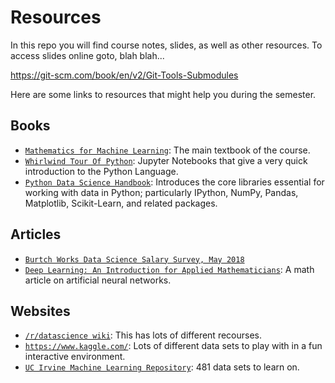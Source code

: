 # Resources

In this repo you will find course notes, slides, as well as other resources. To access slides online goto, blah blah...

https://git-scm.com/book/en/v2/Git-Tools-Submodules

Here are some links to resources that might help you during the semester. 

## Books

- [`Mathematics for Machine Learning`](https://mml-book.github.io/): The main textbook of the course.
- [`Whirlwind Tour Of Python`](https://github.com/jakevdp/WhirlwindTourOfPython): Jupyter Notebooks that give a very quick introduction to the Python Language.
- [`Python Data Science Handbook`](https://github.com/jakevdp/PythonDataScienceHandbook): Introduces the core libraries essential for working with data in Python; particularly IPython, NumPy, Pandas, Matplotlib, Scikit-Learn, and related packages.

## Articles

- [`Burtch Works Data Science Salary Survey, May 2018`](https://www.burtchworks.com/wp-content/uploads/2018/05/Burtch-Works-Study_DS-2018.pdf)
- [`Deep Learning: An Introduction for Applied Mathematicians`](https://arxiv.org/abs/1801.05894): A math article on artificial neural networks. 

## Websites

- [`/r/datascience wiki`](https://www.reddit.com/r/datascience/wiki/resources): This has lots of different recourses. 
- [`https://www.kaggle.com/`](https://www.kaggle.com/): Lots of different data sets to play with in a fun interactive environment.
- [`UC Irvine Machine Learning Repository`](https://archive.ics.uci.edu/ml/index.php): 481 data sets to learn on. 



